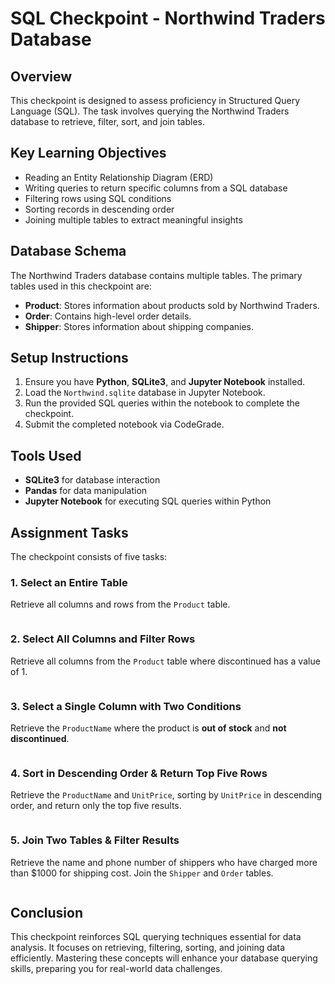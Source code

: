 # SQL Checkpoint - Northwind Traders Database

## Overview

This checkpoint is designed to assess proficiency in Structured Query Language (SQL). The task involves querying the Northwind Traders database to retrieve, filter, sort, and join tables.

## Key Learning Objectives

- Reading an Entity Relationship Diagram (ERD)
- Writing queries to return specific columns from a SQL database
- Filtering rows using SQL conditions
- Sorting records in descending order
- Joining multiple tables to extract meaningful insights

## Database Schema

The Northwind Traders database contains multiple tables. The primary tables used in this checkpoint are:

- **Product**: Stores information about products sold by Northwind Traders.
- **Order**: Contains high-level order details.
- **Shipper**: Stores information about shipping companies.

## Setup Instructions

1. Ensure you have **Python**, **SQLite3**, and **Jupyter Notebook** installed.
2. Load the `Northwind.sqlite` database in Jupyter Notebook.
3. Run the provided SQL queries within the notebook to complete the checkpoint.
4. Submit the completed notebook via CodeGrade.

## Tools Used

- **SQLite3** for database interaction
- **Pandas** for data manipulation
- **Jupyter Notebook** for executing SQL queries within Python

## Assignment Tasks

The checkpoint consists of five tasks:

### 1. Select an Entire Table

Retrieve all columns and rows from the `Product` table.

```sql
```

### 2. Select All Columns and Filter Rows

Retrieve all columns from the `Product` table where discontinued has a value of 1.

```sql
```

### 3. Select a Single Column with Two Conditions

Retrieve the `ProductName` where the product is **out of stock** and **not discontinued**.

```sql
```

### 4. Sort in Descending Order & Return Top Five Rows

Retrieve the `ProductName` and `UnitPrice`, sorting by `UnitPrice` in descending order, and return only the top five results.

```sql
```

### 5. Join Two Tables & Filter Results

Retrieve the name and phone number of shippers who have charged more than \$1000 for shipping cost. Join the `Shipper` and `Order` tables.

```sql
```

## Conclusion

This checkpoint reinforces SQL querying techniques essential for data analysis. It focuses on retrieving, filtering, sorting, and joining data efficiently. Mastering these concepts will enhance your database querying skills, preparing you for real-world data challenges.


